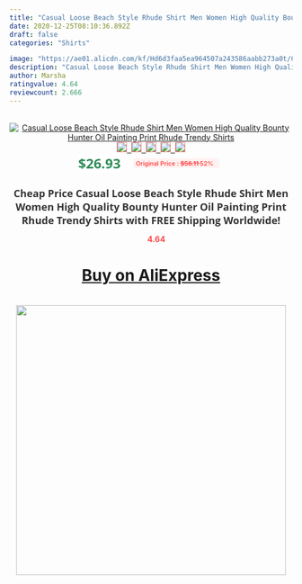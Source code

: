 ```yaml
---
title: "Casual Loose Beach Style Rhude Shirt Men Women High Quality Bounty Hunter Oil Painting Print Rhude Trendy Shirts"
date: 2020-12-25T08:10:36.892Z
draft: false
categories: "Shirts"

image: "https://ae01.alicdn.com/kf/Hd6d3faa5ea964507a243586aabb273a0t/Casual-Loose-Beach-Style-Rhude-Shirt-Men-Women-High-Quality-Bounty-Hunter-Oil-Painting-Print-Rhude.jpg"
description: "Casual Loose Beach Style Rhude Shirt Men Women High Quality Bounty Hunter Oil Painting Print Rhude Trendy Shirts"
author: Marsha
ratingvalue: 4.64
reviewcount: 2.666
---
```

<br>
<div style="text-align: center;">
<a href="https://s.click.aliexpress.com/e/_9JPugz" target="_blank" rel="nofollow noopener noreferrer"><img alt="Casual Loose Beach Style Rhude Shirt Men Women High Quality Bounty Hunter Oil Painting Print Rhude Trendy Shirts" class="magnifier-image" src="https://ae01.alicdn.com/kf/Hd6d3faa5ea964507a243586aabb273a0t/Casual-Loose-Beach-Style-Rhude-Shirt-Men-Women-High-Quality-Bounty-Hunter-Oil-Painting-Print-Rhude.jpg_640x640.jpg">
<br>
<img style="border:1px solid salmon" src="https://ae01.alicdn.com/kf/Hd6d3faa5ea964507a243586aabb273a0t/Casual-Loose-Beach-Style-Rhude-Shirt-Men-Women-High-Quality-Bounty-Hunter-Oil-Painting-Print-Rhude.jpg_120x120.jpg">&nbsp;&nbsp;<img style="border:1px solid salmon" src="https://ae01.alicdn.com/kf/H307cd3aad7044e2396169f4b02628620P/Casual-Loose-Beach-Style-Rhude-Shirt-Men-Women-High-Quality-Bounty-Hunter-Oil-Painting-Print-Rhude.jpg_120x120.jpg">&nbsp;&nbsp;<img style="border:1px solid salmon" src="https://ae01.alicdn.com/kf/Hca8824f662bc48f692c4978ea01f3758U/Casual-Loose-Beach-Style-Rhude-Shirt-Men-Women-High-Quality-Bounty-Hunter-Oil-Painting-Print-Rhude.jpg_120x120.jpg">&nbsp;&nbsp;<img style="border:1px solid salmon" src="https://ae01.alicdn.com/kf/Hbd7705fc22a44e9abccada5b674dff37T/Casual-Loose-Beach-Style-Rhude-Shirt-Men-Women-High-Quality-Bounty-Hunter-Oil-Painting-Print-Rhude.jpg_120x120.jpg">&nbsp;&nbsp;<img style="border:1px solid salmon" src="https://ae01.alicdn.com/kf/Hba652fb9ee5a449c8cbda87521ee9cc3u/Casual-Loose-Beach-Style-Rhude-Shirt-Men-Women-High-Quality-Bounty-Hunter-Oil-Painting-Print-Rhude.jpg_120x120.jpg"></a></div><br0>
<div style="text-align: center;"><span style="background-color: white; border: 0px; box-sizing: border-box; color: seagreen; display: inline-block; font-family: &quot;open sans&quot; , &quot;arial&quot; , &quot;helvetica&quot; , sans-serif , &quot;heiti&quot;; font-size: 24px; font-stretch: inherit; font-weight: 700; line-height: inherit; margin: 0px 10px 0px 0px; padding: 0px; vertical-align: middle;">$26.93 </span>
<span style="background: rgb(255 , 241 , 241); border-radius: 3px; border: 0px; box-sizing: border-box; color: #ff4747; display: inline-block; font-family: inherit; font-size: 12px; font-stretch: inherit; font-style: inherit; font-variant: inherit; font-weight: 600; line-height: inherit; margin: 0px; padding: 2px 5px; transform: scale(0.9); vertical-align: middle;">Original Price : <b style="text-decoration: line-through;">$56.11 </b> 52%&nbsp;&nbsp;</span></div>
<h1 style="color: #333333; display: inline-block; font-family: &quot;open sans&quot; , &quot;arial&quot; , &quot;helvetica&quot; , sans-serif , &quot;heiti&quot;; font-size: 18px; font-stretch: inherit; font-weight: 700; text-align: center;">Cheap Price Casual Loose Beach Style Rhude Shirt Men Women High Quality Bounty Hunter Oil Painting Print Rhude Trendy Shirts with FREE Shipping Worldwide!</h1>
<div style="color: #ff4747; text-align: center;">
<img src="https://4.bp.blogspot.com/-M0ZcTcb-5uY/XleCXlxnR4I/AAAAAAAAAEc/OrjgMkXV1oMQFaCRZj5HQwOCBcu3w1FegCPcBGAYYCw/s1600/star.png" style="height: 15px;">&nbsp;<b>4.64</b></div>
<div class="button_cont" align="center"><a class="buynow_a" href="https://s.click.aliexpress.com/e/_9JPugz" target="_blank" rel="nofollow noopener noreferrer"><H1>Buy on AliExpress</H1></a></div><br>
<div class="separator" style="clear: both; text-align: center;">
<img src="https://lh3.googleusercontent.com/-pTy5HemUv9M/XlePHvY0dAI/AAAAAAAAAE4/0nX5iRUoIWY8eMW9Dpxeirr157OZliDIgCLcBGAsYHQ/s1600/badge.gif" width="480">
</div>
